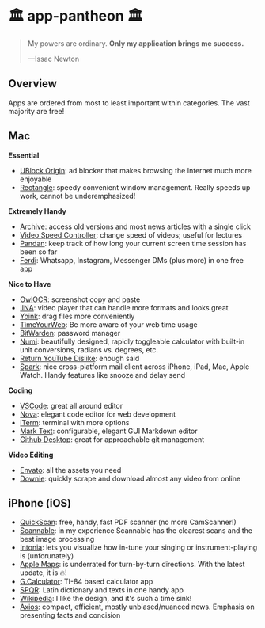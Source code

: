 # 🏛 app-pantheon 🏛

> My powers are ordinary. **Only my application brings me success.**
> 
> —Issac Newton


## Overview

Apps are ordered from most to least important within categories. The vast majority are free!

## Mac

**Essential**

- [UBlock Origin](https://chrome.google.com/webstore/detail/ublock-origin/cjpalhdlnbpafiamejdnhcphjbkeiagm): ad blocker that makes browsing the Internet much more enjoyable
- [Rectangle](https://github.com/fikovnik/ShiftIt): speedy convenient window management. Really speeds up work, cannot be underemphasized!

**Extremely Handy**

- [Archive](https://chrome.google.com/webstore/detail/archive-page/gcaimhkfmliahedmeklebabdgagipbia): access old versions and most news articles with a single click
- [Video Speed Controller](https://chrome.google.com/webstore/detail/video-speed-controller/nffaoalbilbmmfgbnbgppjihopabppdk): change speed of videos; useful for lectures
- [Pandan](https://apps.apple.com/us/app/pandan/id1569600264?mt=12): keep track of how long your current screen time session has been so far
- [Ferdi](https://getferdi.com/): Whatsapp, Instagram, Messenger DMs (plus more) in one free app

**Nice to Have**

- [OwlOCR](https://owlocr.com/): screenshot copy and paste
- [IINA](https://iina.io/): video player that can handle more formats and looks great
- [Yoink](https://apps.apple.com/us/app/yoink-improved-drag-and-drop/id4576224352): drag files more conveniently
- [TimeYourWeb](https://chrome.google.com/webstore/detail/timeyourweb-time-tracker/kfmlkgchpffnaphmlmjnimonlldbcpnh): Be more aware of your web time usage
- [BitWarden](https://bitwarden.com/): password manager
- [Numi](https://numi.app/): beautifully designed, rapidly toggleable calculator with built-in unit conversions, radians vs. degrees, etc.
- [Return YouTube Dislike](https://chrome.google.com/webstore/detail/return-youtube-dislike/gebbhagfogifgggkldgodflihgfeippi): enough said
- [Spark](https://sparkmailapp.com/): nice cross-platform mail client across iPhone, iPad, Mac, Apple Watch. Handy features like snooze and delay send

**Coding**

- [VSCode](https://code.visualstudio.com/): great all around editor
- [Nova](https://nova.app/): elegant code editor for web development
- [iTerm](https://iterm2.com/): terminal with more options
- [Mark Text](https://marktext.app/): configurable, elegant GUI Markdown editor
- [Github Desktop](https://desktop.github.com/): great for approachable git management

**Video Editing**

- [Envato](https://www.envato.com/): all the assets you need
- [Downie](https://software.charliemonroe.net/downie/): quickly scrape and download almost any video from online

## iPhone (iOS)

- [QuickScan](https://apps.apple.com/us/app/quickscan-ocr-scanner-app/id1513790291): free, handy, fast PDF scanner (no more CamScanner!)
- [Scannable](https://apps.apple.com/us/app/evernote-scannable/id883338188): in my experience Scannable has the clearest scans and the best image processing
- [Intonia](https://apps.apple.com/us/app/intonia/id1397570622): lets you visualize how in-tune your singing or instrument-playing is (unforunately)
- [Apple Maps](https://apps.apple.com/us/app/apple-maps/id915056765): is underrated for turn-by-turn directions. With the latest update, it is 🔥!
- [G.Calculator](https://apps.apple.com/us/app/graphing-calculator-x84/id1247828717): TI-84 based calculator app
- [SPQR](https://apps.apple.com/us/app/spqr-latin-dictionary-and-reader/id407340562): Latin dictionary and texts in one handy app
- [Wikipedia](https://apps.apple.com/us/app/wikipedia/id324715238): I like the design, and it's such a time sink!
- [Axios](https://apps.apple.com/app/apple-store/id1464917429?pt=118515854): compact, efficient, mostly unbiased/nuanced news. Emphasis on presenting facts and concision
